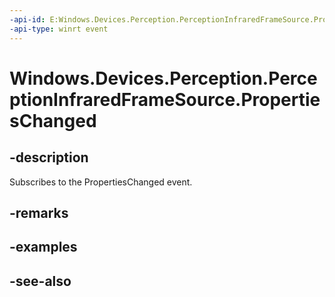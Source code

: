 ----api-id: E:Windows.Devices.Perception.PerceptionInfraredFrameSource.PropertiesChanged
-api-type: winrt event
---<!-- Event syntaxpublic event Windows.Foundation.TypedEventHandler PropertiesChanged<Windows.Devices.Perception.PerceptionInfraredFrameSource,  Windows.Devices.Perception.PerceptionFrameSourcePropertiesChangedEventArgs>--># Windows.Devices.Perception.PerceptionInfraredFrameSource.PropertiesChanged## -descriptionSubscribes to the PropertiesChanged event.## -remarks## -examples## -see-also